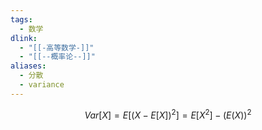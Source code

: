 ```yaml
---
tags:
  - 数学
dlink:
  - "[[-高等数学-]]"
  - "[[--概率论--]]"
aliases:
  - 分散
  - variance
---
```

$$
Var[X]=E[(X-E[X])^{2}]=E[X^{2}]-(E(X))^{2}
$$
